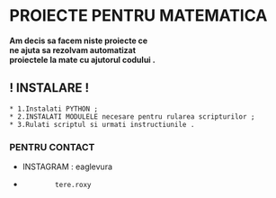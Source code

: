 # PROIECTE PENTRU MATEMATICA



**Am decis sa facem niste proiecte ce  
ne ajuta sa rezolvam automatizat  
proiectele la mate cu ajutorul codului .**  


## ! INSTALARE !  
```
* 1.Instalati PYTHON ;  
* 2.INSTALATI MODULELE necesare pentru rularea scripturilor ;  
* 3.Rulati scriptul si urmati instructiunile .  
```
### PENTRU CONTACT  

* INSTAGRAM : eaglevura
*             tere.roxy  
